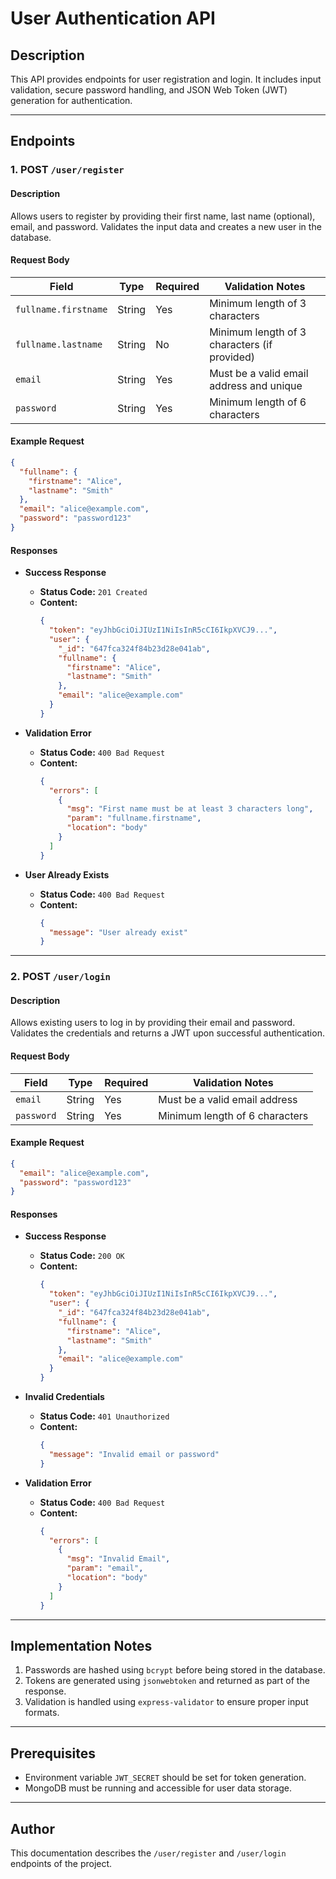 
# User Authentication API

## Description
This API provides endpoints for user registration and login. It includes input validation, secure password handling, and JSON Web Token (JWT) generation for authentication.

---

## Endpoints

### 1. POST `/user/register`

#### Description
Allows users to register by providing their first name, last name (optional), email, and password. Validates the input data and creates a new user in the database.

#### Request Body
| Field               | Type   | Required | Validation Notes                                     |
|---------------------|--------|----------|-----------------------------------------------------|
| `fullname.firstname`| String | Yes      | Minimum length of 3 characters                     |
| `fullname.lastname` | String | No       | Minimum length of 3 characters (if provided)       |
| `email`             | String | Yes      | Must be a valid email address and unique           |
| `password`          | String | Yes      | Minimum length of 6 characters                     |

#### Example Request
```json
{
  "fullname": {
    "firstname": "Alice",
    "lastname": "Smith"
  },
  "email": "alice@example.com",
  "password": "password123"
}
```

#### Responses
- **Success Response**
  - **Status Code:** `201 Created`
  - **Content:**
    ```json
    {
      "token": "eyJhbGciOiJIUzI1NiIsInR5cCI6IkpXVCJ9...",
      "user": {
        "_id": "647fca324f84b23d28e041ab",
        "fullname": {
          "firstname": "Alice",
          "lastname": "Smith"
        },
        "email": "alice@example.com"
      }
    }
    ```

- **Validation Error**
  - **Status Code:** `400 Bad Request`
  - **Content:**
    ```json
    {
      "errors": [
        {
          "msg": "First name must be at least 3 characters long",
          "param": "fullname.firstname",
          "location": "body"
        }
      ]
    }
    ```

- **User Already Exists**
  - **Status Code:** `400 Bad Request`
  - **Content:**
    ```json
    {
      "message": "User already exist"
    }
    ```

---

### 2. POST `/user/login`

#### Description
Allows existing users to log in by providing their email and password. Validates the credentials and returns a JWT upon successful authentication.

#### Request Body
| Field      | Type   | Required | Validation Notes                     |
|------------|--------|----------|---------------------------------------|
| `email`    | String | Yes      | Must be a valid email address         |
| `password` | String | Yes      | Minimum length of 6 characters        |

#### Example Request
```json
{
  "email": "alice@example.com",
  "password": "password123"
}
```

#### Responses
- **Success Response**
  - **Status Code:** `200 OK`
  - **Content:**
    ```json
    {
      "token": "eyJhbGciOiJIUzI1NiIsInR5cCI6IkpXVCJ9...",
      "user": {
        "_id": "647fca324f84b23d28e041ab",
        "fullname": {
          "firstname": "Alice",
          "lastname": "Smith"
        },
        "email": "alice@example.com"
      }
    }
    ```

- **Invalid Credentials**
  - **Status Code:** `401 Unauthorized`
  - **Content:**
    ```json
    {
      "message": "Invalid email or password"
    }
    ```

- **Validation Error**
  - **Status Code:** `400 Bad Request`
  - **Content:**
    ```json
    {
      "errors": [
        {
          "msg": "Invalid Email",
          "param": "email",
          "location": "body"
        }
      ]
    }
    ```

---

## Implementation Notes
1. Passwords are hashed using `bcrypt` before being stored in the database.
2. Tokens are generated using `jsonwebtoken` and returned as part of the response.
3. Validation is handled using `express-validator` to ensure proper input formats.

---

## Prerequisites
- Environment variable `JWT_SECRET` should be set for token generation.
- MongoDB must be running and accessible for user data storage.

---

## Author
This documentation describes the `/user/register` and `/user/login` endpoints of the project.

